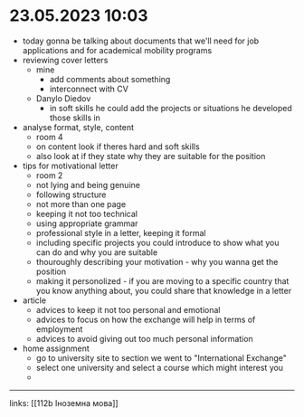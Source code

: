 # 23.05.2023 10:03

- today gonna be talking about documents that we'll need for job applications and for academical mobility programs
- reviewing cover letters
  - mine
    - add comments about something
    - interconnect with CV
  - Danylo Diedov
    - in soft skills he could add the projects or situations he developed those skills in
- analyse format, style, content
  - room 4
  - on content look if theres hard and soft skills
  - also look at if they state why they are suitable for the position
- tips for motivational letter
  - room 2
  - not lying and being genuine
  - following structure
  - not more than one page
  - keeping it not too technical
  - using appropriate grammar
  - professional style in a letter, keeping it formal
  - including specific projects you could introduce to show what you can do and why you are suitable
  - thouroughly describing your motivation - why you wanna get the position
  - making it personolized - if you are moving to a specific country that you know anything about, you could share that knowledge in a letter
- article
  - advices to keep it not too personal and emotional
  - advices to focus on how the exchange will help in terms of employment
  - advices to avoid giving out too much personal information
- home assignment
  - go to university site to section we went to "International Exchange"
  - select one university and select a course which might interest you
  -






---

links: [[112b Іноземна мова]]

